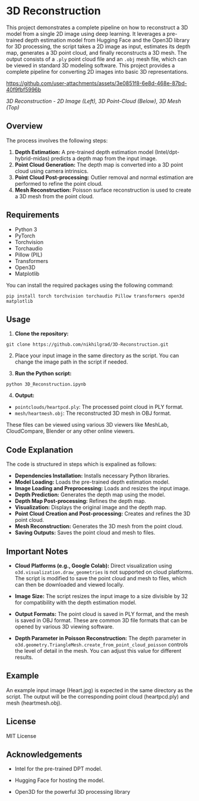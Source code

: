 # 3D Reconstruction

This project demonstrates a complete pipeline on how to reconstruct a 3D model from a single 2D image using deep learning. It leverages a pre-trained depth estimation model from Hugging Face and the Open3D library for 3D processing, the script takes a 2D image as input, estimates its depth map, generates a 3D point cloud, and finally reconstructs a 3D mesh. The output consists of a `.ply` point cloud file and an `.obj` mesh file, which can be viewed in standard 3D modeling software. This project provides a complete pipeline for converting 2D images into basic 3D representations.


https://github.com/user-attachments/assets/3e0851f8-6e8d-468e-87bd-40f9fbf5996b

*3D Reconstruction - 2D Image (Left), 3D Point-Cloud (Below), 3D Mesh (Top)*


## Overview

The process involves the following steps:

1.  **Depth Estimation:** A pre-trained depth estimation model (Intel/dpt-hybrid-midas) predicts a depth map from the input image.
2.  **Point Cloud Generation:** The depth map is converted into a 3D point cloud using camera intrinsics.
3.  **Point Cloud Post-processing:** Outlier removal and normal estimation are performed to refine the point cloud.
4.  **Mesh Reconstruction:** Poisson surface reconstruction is used to create a 3D mesh from the point cloud.

## Requirements

*   Python 3
*   PyTorch
*   Torchvision
*   Torchaudio
*   Pillow (PIL)
*   Transformers
*   Open3D
*   Matplotlib

You can install the required packages using the following command:

```
pip install torch torchvision torchaudio Pillow transformers open3d matplotlib
```

## Usage 

1. **Clone the repository:**
```
git clone https://github.com/nikhilgrad/3D-Reconstruction.git

```

2. Place your input image in the same directory as the script. You can change the image path in the script if needed.

3. **Run the Python script:**
```
python 3D_Reconstruction.ipynb
```

4. **Output:**
   
* `pointclouds/heartpcd.ply`: The processed point cloud in PLY format.
* `mesh/heartmesh.obj`: The reconstructed 3D mesh in OBJ format.

These files can be viewed using various 3D viewers like MeshLab, CloudCompare, Blender or any other online viewers.

## Code Explanation

The code is structured in steps which is expalined as follows:

* **Dependencies Installation:** Installs necessary Python libraries.
* **Model Loading:** Loads the pre-trained depth estimation model.
* **Image Loading and Preprocessing:** Loads and resizes the input image.
* **Depth Prediction:** Generates the depth map using the model.
* **Depth Map Post-processing:** Refines the depth map.
* **Visualization:** Displays the original image and the depth map.
* **Point Cloud Creation and Post-processing:** Creates and refines the 3D point cloud.
* **Mesh Reconstruction:** Generates the 3D mesh from the point cloud.
* **Saving Outputs:** Saves the point cloud and mesh to files.

## Important Notes

* **Cloud Platforms (e.g., Google Colab):** Direct visualization using `o3d.visualization.draw_geometries` is not supported on cloud platforms. The script is modified to save the point cloud and mesh to files, which can then be downloaded and viewed locally.
  
* **Image Size:** The script resizes the input image to a size divisible by 32 for compatibility with the depth estimation model.
  
* **Output Formats:** The point cloud is saved in PLY format, and the mesh is saved in OBJ format. These are common 3D file formats that can be opened by various 3D viewing software.
  
* **Depth Parameter in Poisson Reconstruction:** The depth parameter in `o3d.geometry.TriangleMesh.create_from_point_cloud_poisson` controls the level of detail in the mesh. You can adjust this value for different results.

## Example
An example input image (Heart.jpg) is expected in the same directory as the script. The output will be the corresponding point cloud (heartpcd.ply) and mesh (heartmesh.obj).

## License

MIT License

## Acknowledgements

* Intel for the pre-trained DPT model.
  
* Hugging Face for hosting the model.
  
* Open3D for the powerful 3D processing library










